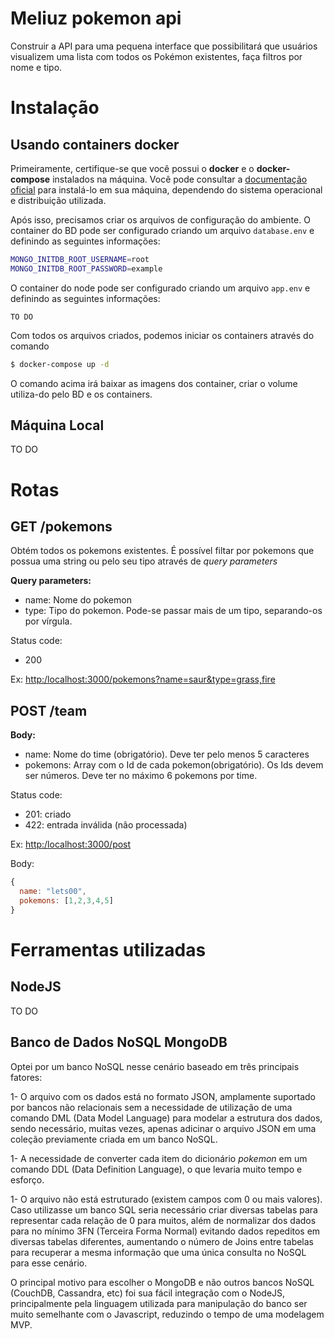 # Meliuz pokemon api

Construir a API para uma pequena interface que possibilitará que usuários visualizem uma lista com todos os Pokémon existentes, faça filtros por nome e tipo.

# Instalação

## Usando containers docker

Primeiramente, certifique-se que você possui o **docker** e o **docker-compose** instalados na máquina. Você pode consultar a [documentação oficial](https://docs.docker.com/get-docker/) para instalá-lo em sua máquina, dependendo do sistema operacional e distribuição utilizada.

Após isso, precisamos criar os arquivos de configuração do ambiente. O container do BD pode ser configurado criando um arquivo `database.env` e definindo as seguintes informações:

```sh
MONGO_INITDB_ROOT_USERNAME=root
MONGO_INITDB_ROOT_PASSWORD=example
```

O container do node pode ser configurado criando um arquivo `app.env` e definindo as seguintes informações:
```
TO DO
```

Com todos os arquivos criados, podemos iniciar os containers através do comando

```sh
$ docker-compose up -d
```

O comando acima irá baixar as imagens dos container, criar o volume utiliza-do pelo BD e os containers.

## Máquina Local
 TO DO

# Rotas
## GET /pokemons
Obtém todos os pokemons existentes. É possível filtar por pokemons que possua uma string ou pelo seu tipo através de *query parameters*

**Query parameters:**
* name: Nome do pokemon
* type: Tipo do pokemon. Pode-se passar mais de um tipo, separando-os por vírgula.

Status code:
* 200

Ex:
[http:/localhost:3000/pokemons?name=saur&type=grass,fire](http:/localhost:3000/pokemons?name=saur&type=grass,fire)

## POST /team
**Body:**
* name: Nome do time (obrigatório). Deve ter pelo menos 5 caracteres
* pokemons: Array com o Id de cada pokemon(obrigatório). Os Ids devem ser números. Deve ter no máximo 6 pokemons por time.

Status code:
* 201: criado
* 422: entrada inválida (não processada)

Ex:
[http:/localhost:3000/post](http:/localhost:3000/post)

Body:

```js
{
  name: "lets00",
  pokemons: [1,2,3,4,5]
}
```

# Ferramentas utilizadas
 
## NodeJS

TO DO

## Banco de Dados NoSQL MongoDB 
 
Optei por um banco NoSQL nesse cenário baseado em três principais fatores:

1- O arquivo com os dados está no formato JSON, amplamente suportado por bancos não relacionais sem a necessidade de utilização de uma comando DML (Data Model Language) para modelar a estrutura dos dados, sendo necessário, muitas vezes, apenas adicinar o arquivo JSON em uma coleção previamente criada em um banco NoSQL. 
 
1- A necessidade de converter cada item do dicionário _pokemon_ em um comando DDL (Data Definition Language), o que levaria muito tempo e esforço.

1- O arquivo não está estruturado (existem campos com 0 ou mais valores). Caso utilizasse um banco SQL seria necessário criar diversas tabelas para representar cada relação de 0 para muitos, além de normalizar dos dados para no mínimo 3FN (Terceira Forma Normal) evitando dados repeditos em diversas tabelas diferentes, aumentando o número de Joins entre tabelas para recuperar a mesma informação que uma única consulta no NoSQL para esse cenário.

O principal motivo para escolher o MongoDB e não outros bancos NoSQL (CouchDB, Cassandra, etc) foi sua fácil integração com o NodeJS, principalmente pela linguagem utilizada para manipulação do banco ser muito semelhante com o Javascript, reduzindo o tempo de uma modelagem MVP.
